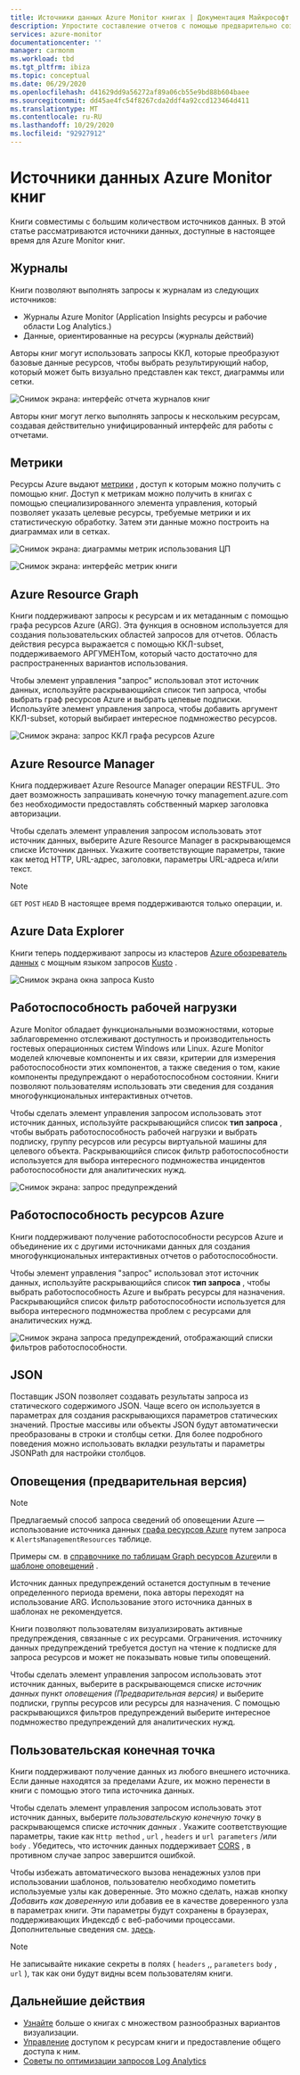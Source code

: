 ```yaml
---
title: Источники данных Azure Monitor книгах | Документация Майкрософт
description: Упростите составление отчетов с помощью предварительно созданных и настраиваемых параметризованных Azure Monitor книг, построенных из нескольких источников данных.
services: azure-monitor
documentationcenter: ''
manager: carmonm
ms.workload: tbd
ms.tgt_pltfrm: ibiza
ms.topic: conceptual
ms.date: 06/29/2020
ms.openlocfilehash: d41629dd9a56272af89a06cb55e9bd88b604baee
ms.sourcegitcommit: dd45ae4fc54f8267cda2ddf4a92ccd123464d411
ms.translationtype: MT
ms.contentlocale: ru-RU
ms.lasthandoff: 10/29/2020
ms.locfileid: "92927912"
---
```

# <a name="azure-monitor-workbooks-data-sources"></a>Источники данных Azure Monitor книг

Книги совместимы с большим количеством источников данных. В этой статье рассматриваются источники данных, доступные в настоящее время для Azure Monitor книг.

## <a name="logs"></a>Журналы

Книги позволяют выполнять запросы к журналам из следующих источников:

* Журналы Azure Monitor (Application Insights ресурсы и рабочие области Log Analytics.)
* Данные, ориентированные на ресурсы (журналы действий)

Авторы книг могут использовать запросы ККЛ, которые преобразуют базовые данные ресурсов, чтобы выбрать результирующий набор, который может быть визуально представлен как текст, диаграммы или сетки.

![Снимок экрана: интерфейс отчета журналов книг](./media/workbooks-overview/logs.png)

Авторы книг могут легко выполнять запросы к нескольким ресурсам, создавая действительно унифицированный интерфейс для работы с отчетами.

## <a name="metrics"></a>Метрики

Ресурсы Azure выдают [метрики](data-platform-metrics.md) , доступ к которым можно получить с помощью книг. Доступ к метрикам можно получить в книгах с помощью специализированного элемента управления, который позволяет указать целевые ресурсы, требуемые метрики и их статистическую обработку. Затем эти данные можно построить на диаграммах или в сетках.

![Снимок экрана: диаграммы метрик использования ЦП](./media/workbooks-overview/metrics-graph.png)

![Снимок экрана: интерфейс метрик книги](./media/workbooks-overview/metrics.png)

## <a name="azure-resource-graph"></a>Azure Resource Graph

Книги поддерживают запросы к ресурсам и их метаданным с помощью графа ресурсов Azure (ARG). Эта функция в основном используется для создания пользовательских областей запросов для отчетов. Область действия ресурса выражается с помощью ККЛ-subset, поддерживаемого АРГУМЕНТом, который часто достаточно для распространенных вариантов использования.

Чтобы элемент управления "запрос" использовал этот источник данных, используйте раскрывающийся список тип запроса, чтобы выбрать граф ресурсов Azure и выбрать целевые подписки. Используйте элемент управления запроса, чтобы добавить аргумент ККЛ-subset, который выбирает интересное подмножество ресурсов.

![Снимок экрана: запрос ККЛ графа ресурсов Azure](./media/workbooks-overview/azure-resource-graph.png)

## <a name="azure-resource-manager"></a>Azure Resource Manager

Книга поддерживает Azure Resource Manager операции RESTFUL. Это дает возможность запрашивать конечную точку management.azure.com без необходимости предоставлять собственный маркер заголовка авторизации.

Чтобы сделать элемент управления запросом использовать этот источник данных, выберите Azure Resource Manager в раскрывающемся списке Источник данных. Укажите соответствующие параметры, такие как метод HTTP, URL-адрес, заголовки, параметры URL-адреса и/или текст.

> [!NOTE]
> `GET` `POST` `HEAD` В настоящее время поддерживаются только операции, и.

## <a name="azure-data-explorer"></a>Azure Data Explorer

Книги теперь поддерживают запросы из кластеров [Azure обозреватель данных](/azure/data-explorer/) с мощным языком запросов [Kusto](/azure/kusto/query/index) .   

![Снимок экрана окна запроса Kusto](./media/workbooks-overview/data-explorer.png)

## <a name="workload-health"></a>Работоспособность рабочей нагрузки

Azure Monitor обладает функциональными возможностями, которые заблаговременно отслеживают доступность и производительность гостевых операционных систем Windows или Linux. Azure Monitor моделей ключевые компоненты и их связи, критерии для измерения работоспособности этих компонентов, а также сведения о том, какие компоненты предупреждают о неработоспособном состоянии. Книги позволяют пользователям использовать эти сведения для создания многофункциональных интерактивных отчетов.

Чтобы сделать элемент управления запросом использовать этот источник данных, используйте раскрывающийся список **тип запроса** , чтобы выбрать работоспособность рабочей нагрузки и выбрать подписку, группу ресурсов или ресурсы виртуальной машины для целевого объекта. Раскрывающийся список фильтр работоспособности используется для выбора интересного подмножества инцидентов работоспособности для аналитических нужд.

![Снимок экрана: запрос предупреждений](./media/workbooks-overview/workload-health.png)

## <a name="azure-resource-health"></a>Работоспособность ресурсов Azure

Книги поддерживают получение работоспособности ресурсов Azure и объединение их с другими источниками данных для создания многофункциональных интерактивных отчетов о работоспособности.

Чтобы элемент управления "запрос" использовал этот источник данных, используйте раскрывающийся список **тип запроса** , чтобы выбрать работоспособность Azure и выбрать ресурсы для назначения. Раскрывающийся список фильтр работоспособности используется для выбора интересного подмножества проблем с ресурсами для аналитических нужд.

![Снимок экрана запроса предупреждений, отображающий списки фильтров работоспособности.](./media/workbooks-overview/resource-health.png)

## <a name="json"></a>JSON

Поставщик JSON позволяет создавать результаты запроса из статического содержимого JSON. Чаще всего он используется в параметрах для создания раскрывающихся параметров статических значений. Простые массивы или объекты JSON будут автоматически преобразованы в строки и столбцы сетки.  Для более подробного поведения можно использовать вкладки результаты и параметры JSONPath для настройки столбцов.

## <a name="alerts-preview"></a>Оповещения (предварительная версия)

> [!NOTE]
> Предлагаемый способ запроса сведений об оповещении Azure — использование источника данных [графа ресурсов Azure](#azure-resource-graph) путем запроса к `AlertsManagementResources` таблице.
>
> Примеры см. в [справочнике по таблицам Graph ресурсов Azure](../../governance/resource-graph/reference/supported-tables-resources.md)или в [шаблоне оповещений](https://github.com/microsoft/Application-Insights-Workbooks/blob/master/Workbooks/Azure%20Resources/Alerts/Alerts.workbook) .
>
> Источник данных предупреждений останется доступным в течение определенного периода времени, пока авторы переходят на использование ARG. Использование этого источника данных в шаблонах не рекомендуется. 

Книги позволяют пользователям визуализировать активные предупреждения, связанные с их ресурсами. Ограничения. источнику данных предупреждений требуется доступ на чтение к подписке для запроса ресурсов и может не показывать новые типы оповещений. 

Чтобы сделать элемент управления запросом использовать этот источник данных, выберите в раскрывающемся списке _источник данных_ пункт _оповещения (Предварительная версия)_ и выберите подписки, группы ресурсов или ресурсы для назначения. С помощью раскрывающихся фильтров предупреждений выберите интересное подмножество предупреждений для аналитических нужд.

## <a name="custom-endpoint"></a>Пользовательская конечная точка

Книги поддерживают получение данных из любого внешнего источника. Если данные находятся за пределами Azure, их можно перенести в книги с помощью этого типа источника данных.

Чтобы сделать элемент управления запросом использовать этот источник данных, выберите _пользовательскую конечную точку_ в раскрывающемся списке _источник данных_ . Укажите соответствующие параметры, такие как `Http method` , `url` , `headers` и `url parameters` /или `body` . Убедитесь, что источник данных поддерживает [CORS](https://developer.mozilla.org/en-US/docs/Web/HTTP/CORS) , в противном случае запрос завершится ошибкой.

Чтобы избежать автоматического вызова ненадежных узлов при использовании шаблонов, пользователю необходимо пометить используемые узлы как доверенные. Это можно сделать, нажав кнопку _Добавить как доверенную_ или добавив ее в качестве доверенного узла в параметрах книги. Эти параметры будут сохранены в браузерах, поддерживающих Индексдб с веб-рабочими процессами. Дополнительные сведения см. [здесь](https://caniuse.com/#feat=indexeddb).

> [!NOTE]
> Не записывайте никакие секреты в полях ( `headers` ,, `parameters` `body` , `url` ), так как они будут видны всем пользователям книги.

## <a name="next-steps"></a>Дальнейшие действия

* [Узнайте](./workbooks-overview.md#visualizations) больше о книгах с множеством разнообразных вариантов визуализации.
* [Управление](workbooks-access-control.md) доступом к ресурсам книги и предоставление общего доступа к ним.
* [Советы по оптимизации запросов Log Analytics](../log-query/query-optimization.md)